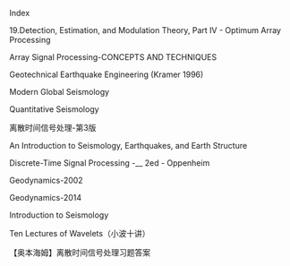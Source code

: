 Index

19.Detection, Estimation, and Modulation Theory, Part IV - Optimum Array Processing 

Array Signal Processing-CONCEPTS AND TECHNIQUES

Geotechnical Earthquake Engineering (Kramer 1996)

Modern Global Seismology

Quantitative Seismology

离散时间信号处理-第3版

An Introduction to Seismology, Earthquakes, and Earth Structure

Discrete-Time Signal Processing -__ 2ed - Oppenheim

Geodynamics-2002

Geodynamics-2014

Introduction to Seismology

Ten Lectures of Wavelets（小波十讲）

【奥本海姆】离散时间信号处理习题答案
